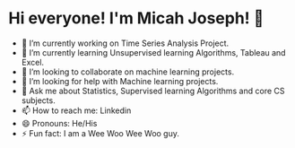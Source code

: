 # Hi everyone! I'm Micah Joseph! 👋




- 🔭 I’m currently working on Time Series Analysis Project.
- 🌱 I’m currently learning Unsupervised learning Algorithms, Tableau and Excel.
- 👯 I’m looking to collaborate on machine learning projects.
- 🤔 I’m looking for help with Machine learning projects.
- 💬 Ask me about Statistics, Supervised learning Algorithms and core  CS subjects.
- 📫 How to reach me: Linkedin
- 😄 Pronouns: He/His
- ⚡ Fun fact: I am a Wee Woo Wee Woo guy.
